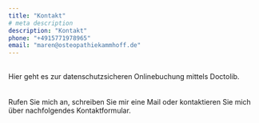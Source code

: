 ```yaml
---
title: "Kontakt"
# meta description
description: "Kontakt"
phone: "+4915771978965"
email: "maren@osteopathiekammhoff.de"
---
```


<br>
Hier geht es zur datenschutzsicheren Onlinebuchung mittels Doctolib.

<br>
<br>
<br>
Rufen Sie mich an, schreiben Sie mir eine Mail oder kontaktieren Sie mich über nachfolgendes Kontaktformular.

